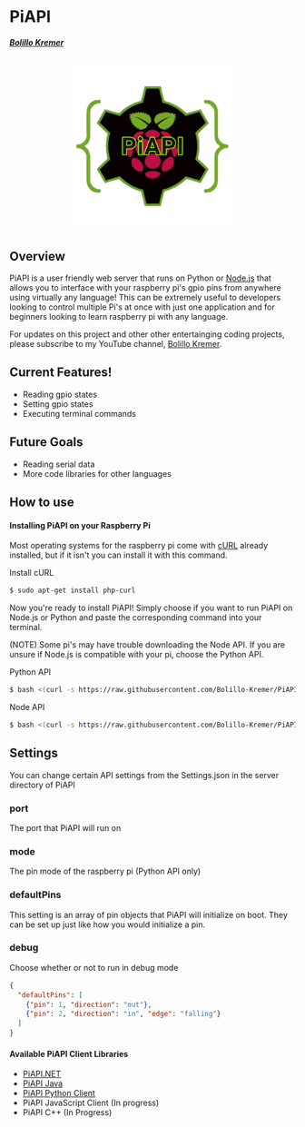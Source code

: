 # PiAPI
##### [Bolillo Kremer](https://youtube.com/BolilloKremer?https://www.youtube.com/BolilloKremer?sub_confirmation=1)

<div align="center">
  <img src="https://raw.githubusercontent.com/Bolillo-Kremer/PiAPI/master/PiAPI.png" alt="PiAPI icon" width="300px" height="300px">
</div>

## Overview
PiAPI is a user friendly web server that runs on Python or [Node.js](https://nodejs.org) that allows you to interface with your raspberry pi's gpio pins from anywhere using virtually any language! This can be extremely useful to developers looking to control multiple Pi's at once with just one application and for beginners looking to learn raspberry pi with any language.

For updates on this project and other other entertainging coding projects, please subscribe to my YouTube channel, [Bolillo Kremer](https://youtube.com/BolilloKremer?https://www.youtube.com/BolilloKremer?sub_confirmation=1). 

## Current Features!
  - Reading gpio states
  - Setting gpio states
  - Executing terminal commands
  
## Future Goals
 - Reading serial data
 - More code libraries for other languages


## How to use
#### Installing PiAPI on your Raspberry Pi

Most operating systems for the raspberry pi come with [cURL](https://curl.haxx.se/) already installed, but if it isn't you can install it with this command.

Install cURL
```sh
$ sudo apt-get install php-curl
```
Now you're ready to install PiAPI! Simply choose if you want to run PiAPI on Node.js or Python and paste the corresponding command into your terminal.

(NOTE) Some pi's may have trouble downloading the Node API. If you are unsure if Node.js is compatible with your pi, choose the Python API.

Python API
```sh
$ bash <(curl -s https://raw.githubusercontent.com/Bolillo-Kremer/PiAPI/master/Python/install.sh)
```

Node API
```sh
$ bash <(curl -s https://raw.githubusercontent.com/Bolillo-Kremer/PiAPI/master/Node/install.sh)
```

## Settings
You can change certain API settings from the Settings.json in the server directory of PiAPI

### port
The port that PiAPI will run on

### mode
The pin mode of the raspberry pi (Python API only)

### defaultPins
This setting is an array of pin objects that PiAPI will initialize on boot. They can be set up just like how you would initialize a pin.

### debug
Choose whether or not to run in debug mode

```json
{
  "defaultPins": [
    {"pin": 1, "direction": "out"},
    {"pin": 2, "direction": "in", "edge": "falling"}
  ]
}
```

#### Available PiAPI Client Libraries
- [PiAPI.NET](https://github.com/Bolillo-Kremer/PiAPI.NET)
- [PiAPI Java](https://github.com/Bolillo-Kremer/PiAPI-Java)
- [PiAPI Python Client](https://github.com/Bolillo-Kremer/PiAPI-Python_Client)
- PiAPI JavaScript Client (In progress)
- PiAPI C++ (In Progress)
